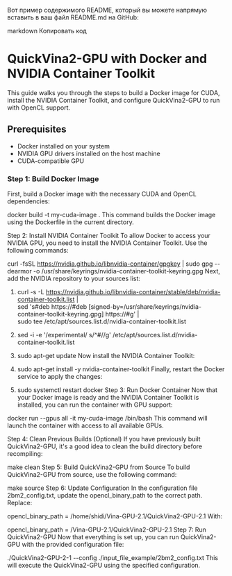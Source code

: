 Вот пример содержимого README, который вы можете напрямую вставить в ваш файл README.md на GitHub:

markdown
Копировать код
# QuickVina2-GPU with Docker and NVIDIA Container Toolkit

This guide walks you through the steps to build a Docker image for CUDA, install the NVIDIA Container Toolkit, and configure QuickVina2-GPU to run with OpenCL support.

## Prerequisites

- Docker installed on your system
- NVIDIA GPU drivers installed on the host machine
- CUDA-compatible GPU

### Step 1: Build Docker Image

First, build a Docker image with the necessary CUDA and OpenCL dependencies:

docker build -t my-cuda-image .
This command builds the Docker image using the Dockerfile in the current directory.

Step 2: Install NVIDIA Container Toolkit
To allow Docker to access your NVIDIA GPU, you need to install the NVIDIA Container Toolkit. Use the following commands:

curl -fsSL https://nvidia.github.io/libnvidia-container/gpgkey | sudo gpg --dearmor -o /usr/share/keyrings/nvidia-container-toolkit-keyring.gpg
Next, add the NVIDIA repository to your sources list:

1. curl -s -L https://nvidia.github.io/libnvidia-container/stable/deb/nvidia-container-toolkit.list | \
    sed 's#deb https://#deb [signed-by=/usr/share/keyrings/nvidia-container-toolkit-keyring.gpg] https://#g' | \
    sudo tee /etc/apt/sources.list.d/nvidia-container-toolkit.list

2. sed -i -e '/experimental/ s/^#//g' /etc/apt/sources.list.d/nvidia-container-toolkit.list

3. sudo apt-get update
Now install the NVIDIA Container Toolkit:

4. sudo apt-get install -y nvidia-container-toolkit
Finally, restart the Docker service to apply the changes:

5. sudo systemctl restart docker
Step 3: Run Docker Container
Now that your Docker image is ready and the NVIDIA Container Toolkit is installed, you can run the container with GPU support:

docker run --gpus all -it my-cuda-image /bin/bash
This command will launch the container with access to all available GPUs.

Step 4: Clean Previous Builds (Optional)
If you have previously built QuickVina2-GPU, it's a good idea to clean the build directory before recompiling:

make clean
Step 5: Build QuickVina2-GPU from Source
To build QuickVina2-GPU from source, use the following command:

make source
Step 6: Update Configuration
In the configuration file 2bm2_config.txt, update the opencl_binary_path to the correct path. Replace:

opencl_binary_path = /home/shidi/Vina-GPU-2.1/QuickVina2-GPU-2.1
With:

opencl_binary_path = /Vina-GPU-2.1/QuickVina2-GPU-2.1
Step 7: Run QuickVina2-GPU
Now that everything is set up, you can run QuickVina2-GPU with the provided configuration file:

./QuickVina2-GPU-2-1 --config ./input_file_example/2bm2_config.txt
This will execute the QuickVina2-GPU using the specified configuration.






